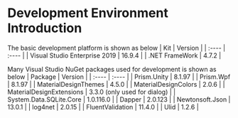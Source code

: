#  Development Environment Introduction  

The basic development platform is shown as below
| Kit   | Version | 
| :---- | :----   |
| Visual Studio Enterprise 2019 | 16.9.4 |
| .NET FrameWork                | 4.7.2  |

Many Visual Studio NuGet packages used for development is shown as below
| Package   | Version | 
| :----     | :----   |
| Prism.Unity              | 8.1.97    |
| Prism.Wpf                | 8.1.97    |
| MaterialDesignThemes     | 4.5.0     |
| MaterialDesignColors     | 2.0.6     |
| MaterialDesignExtensions | 3.3.0 (only used for dialog) |
| System.Data.SQLite.Core  | 1.0.116.0 |
| Dapper                   | 2.0.123   |
| Newtonsoft.Json          | 13.0.1    |
| log4net                  | 2.0.15    |
| FluentValidation         | 11.4.0    |
| Ulid                     | 1.2.6     |
